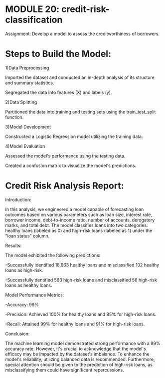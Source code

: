 # MODULE 20: credit-risk-classification

Assignment: Develop a model to assess the creditworthiness of borrowers.

# Steps to Build the Model:

1)Data Preprocessing

Imported the dataset and conducted an in-depth analysis of its structure and summary statistics.

Segregated the data into features (X) and labels (y).

2)Data Splitting

Partitioned the data into training and testing sets using the train_test_split function.

3)Model Development

Constructed a Logistic Regression model utilizing the training data.

4)Model Evaluation

Assessed the model's performance using the testing data.

Created a confusion matrix to visualize the model's predictions.


# Credit Risk Analysis Report:


Introduction:

In this analysis, we engineered a model capable of forecasting loan outcomes based on various parameters such as loan size, interest rate, borrower income, debt-to-income ratio, number of accounts, derogatory marks, and total debt. The model classifies loans into two categories: healthy loans (labeled as 0) and high-risk loans (labeled as 1) under the "loan status" column.


Results:

The model exhibited the following predictions:

-Successfully identified 18,663 healthy loans and misclassified 102 healthy loans as high-risk.

-Successfully dentified 563 high-risk loans and misclassified 56 high-risk loans as healthy loans.


Model Performance Metrics:

-Accuracy: 99%

-Precision: Achieved 100% for healthy loans and 85% for high-risk loans.

-Recall: Attained 99% for healthy loans and 91% for high-risk loans.


Conclusion:

The machine learning model demonstrated strong performance with a 99% accuracy rate. However, it's crucial to acknowledge that the model's efficacy may be impacted by the dataset's imbalance. To enhance the model's reliability, utilizing balanced data is recommended. Furthermore, special attention should be given to the prediction of high-risk loans, as misclassifying them could have significant repercussions.
